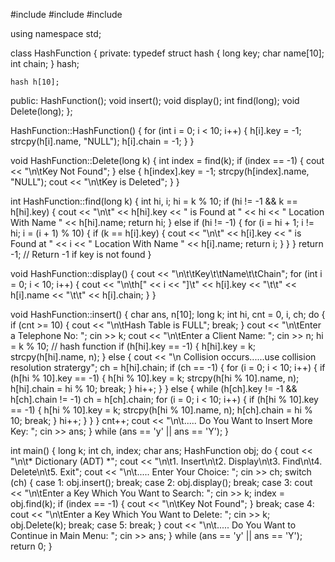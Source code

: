 #include <iostream>
#include <cstring>
#include <cstdlib>

using namespace std;

class HashFunction {
private:
    typedef struct hash {
        long key;
        char name[10];
        int chain;
    } hash;

    hash h[10];

public:
    HashFunction();
    void insert();
    void display();
    int find(long);
    void Delete(long);
};

HashFunction::HashFunction() {
    for (int i = 0; i < 10; i++) {
        h[i].key = -1;
        strcpy(h[i].name, "NULL");
        h[i].chain = -1;
    }
}

void HashFunction::Delete(long k) {
    int index = find(k);
    if (index == -1) {
        cout << "\n\tKey Not Found";
    } else {
        h[index].key = -1;
        strcpy(h[index].name, "NULL");
        cout << "\n\tKey is Deleted";
    }
}

int HashFunction::find(long k) {
    int hi, i;
    hi = k % 10;
    if (hi != -1 && k == h[hi].key) {
        cout << "\n\t" << h[hi].key << " is Found at " << hi << " Location With Name " << h[hi].name;
        return hi;
    } else if (hi != -1) {
        for (i = hi + 1; i != hi; i = (i + 1) % 10) {
            if (k == h[i].key) {
                cout << "\n\t" << h[i].key << " is Found at " << i << " Location With Name " << h[i].name;
                return i;
            }
        }
    }
    return -1; // Return -1 if key is not found
}

void HashFunction::display() {
    cout << "\n\t\tKey\t\tName\t\tChain";
    for (int i = 0; i < 10; i++) {
        cout << "\n\th[" << i << "]\t" << h[i].key << "\t\t" << h[i].name << "\t\t" << h[i].chain;
    }
}

void HashFunction::insert() {
    char ans, n[10];
    long k;
    int hi, cnt = 0, i, ch;
    do {
        if (cnt >= 10) {
            cout << "\n\tHash Table is FULL";
            break;
        }
        cout << "\n\tEnter a Telephone No: ";
        cin >> k;
        cout << "\n\tEnter a Client Name: ";
        cin >> n;
        hi = k % 10; // hash function
        if (h[hi].key == -1) {
            h[hi].key = k;
            strcpy(h[hi].name, n);
        } else {
            cout << "\n Collision occurs......use collision resolution stratergy";
            ch = h[hi].chain;
            if (ch == -1) {
                for (i = 0; i < 10; i++) {
                    if (h[hi % 10].key == -1) {
                        h[hi % 10].key = k;
                        strcpy(h[hi % 10].name, n);
                        h[hi].chain = hi % 10;
                        break;
                    }
                    hi++;
                }
            } else {
                while (h[ch].key != -1 && h[ch].chain != -1)
                    ch = h[ch].chain;
                for (i = 0; i < 10; i++) {
                    if (h[hi % 10].key == -1) {
                        h[hi % 10].key = k;
                        strcpy(h[hi % 10].name, n);
                        h[ch].chain = hi % 10;
                        break;
                    }
                    hi++;
                }
            }
        }
        cnt++;
        cout << "\n\t..... Do You Want to Insert More Key: ";
        cin >> ans;
    } while (ans == 'y' || ans == 'Y');
}

int main() {
    long k;
    int ch, index;
    char ans;
    HashFunction obj;
    do {
        cout << "\n\t* Dictionary (ADT) *";
        cout << "\n\t1. Insert\n\t2. Display\n\t3. Find\n\t4. Delete\n\t5. Exit";
        cout << "\n\t..... Enter Your Choice: ";
        cin >> ch;
        switch (ch) {
            case 1:
                obj.insert();
                break;
            case 2:
                obj.display();
                break;
            case 3:
                cout << "\n\tEnter a Key Which You Want to Search: ";
                cin >> k;
                index = obj.find(k);
                if (index == -1) {
                    cout << "\n\tKey Not Found";
                }
                break;
                case 4:
                cout << "\n\tEnter a Key Which You Want to Delete: ";
                cin >> k;
                obj.Delete(k);
                break;
            case 5:
                break;
        }
        cout << "\n\t..... Do You Want to Continue in Main Menu: ";
        cin >> ans;
    } while (ans == 'y' || ans == 'Y');
    return 0;
}
